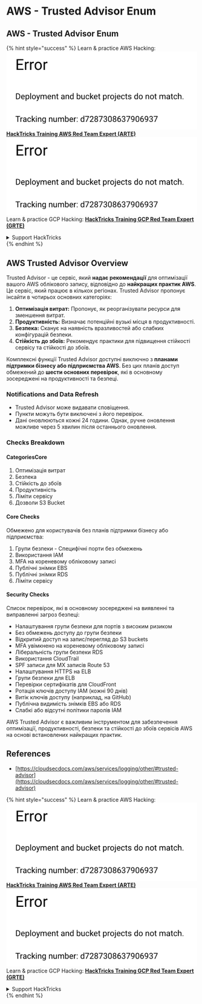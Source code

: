 # AWS - Trusted Advisor Enum

## AWS - Trusted Advisor Enum

{% hint style="success" %}
Learn & practice AWS Hacking:<img src="../../../../.gitbook/assets/image (1) (1).png" alt="" data-size="line">[**HackTricks Training AWS Red Team Expert (ARTE)**](https://training.hacktricks.xyz/courses/arte)<img src="../../../../.gitbook/assets/image (1) (1).png" alt="" data-size="line">\
Learn & practice GCP Hacking: <img src="../../../../.gitbook/assets/image (2).png" alt="" data-size="line">[**HackTricks Training GCP Red Team Expert (GRTE)**<img src="../../../../.gitbook/assets/image (2).png" alt="" data-size="line">](https://training.hacktricks.xyz/courses/grte)

<details>

<summary>Support HackTricks</summary>

* Check the [**subscription plans**](https://github.com/sponsors/carlospolop)!
* **Join the** 💬 [**Discord group**](https://discord.gg/hRep4RUj7f) or the [**telegram group**](https://t.me/peass) or **follow** us on **Twitter** 🐦 [**@hacktricks\_live**](https://twitter.com/hacktricks\_live)**.**
* **Share hacking tricks by submitting PRs to the** [**HackTricks**](https://github.com/carlospolop/hacktricks) and [**HackTricks Cloud**](https://github.com/carlospolop/hacktricks-cloud) github repos.

</details>
{% endhint %}

## AWS Trusted Advisor Overview

Trusted Advisor - це сервіс, який **надає рекомендації** для оптимізації вашого AWS облікового запису, відповідно до **найкращих практик AWS**. Це сервіс, який працює в кількох регіонах. Trusted Advisor пропонує інсайти в чотирьох основних категоріях:

1. **Оптимізація витрат:** Пропонує, як реорганізувати ресурси для зменшення витрат.
2. **Продуктивність:** Визначає потенційні вузькі місця в продуктивності.
3. **Безпека:** Сканує на наявність вразливостей або слабких конфігурацій безпеки.
4. **Стійкість до збоїв:** Рекомендує практики для підвищення стійкості сервісу та стійкості до збоїв.

Комплексні функції Trusted Advisor доступні виключно з **планами підтримки бізнесу або підприємства AWS**. Без цих планів доступ обмежений до **шести основних перевірок**, які в основному зосереджені на продуктивності та безпеці.

### Notifications and Data Refresh

* Trusted Advisor може видавати сповіщення.
* Пункти можуть бути виключені з його перевірок.
* Дані оновлюються кожні 24 години. Однак, ручне оновлення можливе через 5 хвилин після останнього оновлення.

### **Checks Breakdown**

#### CategoriesCore

1. Оптимізація витрат
2. Безпека
3. Стійкість до збоїв
4. Продуктивність
5. Ліміти сервісу
6. Дозволи S3 Bucket

#### Core Checks

Обмежено для користувачів без планів підтримки бізнесу або підприємства:

1. Групи безпеки - Специфічні порти без обмежень
2. Використання IAM
3. MFA на кореневому обліковому записі
4. Публічні знімки EBS
5. Публічні знімки RDS
6. Ліміти сервісу

#### Security Checks

Список перевірок, які в основному зосереджені на виявленні та виправленні загроз безпеці:

* Налаштування групи безпеки для портів з високим ризиком
* Без обмежень доступу до групи безпеки
* Відкритий доступ на запис/перегляд до S3 buckets
* MFA увімкнено на кореневому обліковому записі
* Ліберальність групи безпеки RDS
* Використання CloudTrail
* SPF записи для MX записів Route 53
* Налаштування HTTPS на ELB
* Групи безпеки для ELB
* Перевірки сертифікатів для CloudFront
* Ротація ключів доступу IAM (кожні 90 днів)
* Витік ключів доступу (наприклад, на GitHub)
* Публічна видимість знімків EBS або RDS
* Слабкі або відсутні політики паролів IAM

AWS Trusted Advisor є важливим інструментом для забезпечення оптимізації, продуктивності, безпеки та стійкості до збоїв сервісів AWS на основі встановлених найкращих практик.

## **References**

* [https://cloudsecdocs.com/aws/services/logging/other/#trusted-advisor](https://cloudsecdocs.com/aws/services/logging/other/#trusted-advisor)

{% hint style="success" %}
Learn & practice AWS Hacking:<img src="../../../../.gitbook/assets/image (1) (1).png" alt="" data-size="line">[**HackTricks Training AWS Red Team Expert (ARTE)**](https://training.hacktricks.xyz/courses/arte)<img src="../../../../.gitbook/assets/image (1) (1).png" alt="" data-size="line">\
Learn & practice GCP Hacking: <img src="../../../../.gitbook/assets/image (2).png" alt="" data-size="line">[**HackTricks Training GCP Red Team Expert (GRTE)**<img src="../../../../.gitbook/assets/image (2).png" alt="" data-size="line">](https://training.hacktricks.xyz/courses/grte)

<details>

<summary>Support HackTricks</summary>

* Check the [**subscription plans**](https://github.com/sponsors/carlospolop)!
* **Join the** 💬 [**Discord group**](https://discord.gg/hRep4RUj7f) or the [**telegram group**](https://t.me/peass) or **follow** us on **Twitter** 🐦 [**@hacktricks\_live**](https://twitter.com/hacktricks\_live)**.**
* **Share hacking tricks by submitting PRs to the** [**HackTricks**](https://github.com/carlospolop/hacktricks) and [**HackTricks Cloud**](https://github.com/carlospolop/hacktricks-cloud) github repos.

</details>
{% endhint %}
